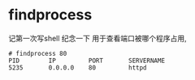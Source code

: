 <!--
 * @Author: 张文Uncle
 * @Email: 861182774@qq.com
 * @Date: 2019-08-28 10:16:39
 * @LastEditors: 张文Uncle
 * @LastEditTime: 2019-08-28 10:21:45
 * @Descripttion: 
 -->
# findprocess
记第一次写shell   纪念一下
用于查看端口被哪个程序占用,
```
# findprocess 80
PID        IP         PORT       SERVERNAME
5235       0.0.0.0    80         httpd
```